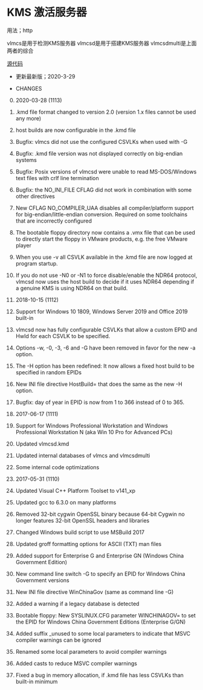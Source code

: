 # KMS 激活服务器

用法；http

vlmcs是用于检测KMS服务器
vlmcsd是用于搭建KMS服务器
vlmcsdmulti是上面两者的综合


[源代码](https://forums.mydigitallife.net/threads/emulated-kms-servers-on-non-windows-platforms.50234/ "源码")

- 更新最新版；2020-3-29

- CHANGES
0. 2020-03-28 (1113)
1. .kmd file format changed to version 2.0 (version 1.x files cannot be used any more)
2. host builds are now configurable in the .kmd file
3. Bugfix: vlmcs did not use the configured CSVLKs when used with -G
4. Bugfix: .kmd file version was not displayed correctly on big-endian systems
5. Bugfix: Posix versions of vlmcsd were unable to read MS-DOS/Windows text files with crlf line termination
6. Bugfix: the NO_INI_FILE CFLAG did not work in combination with some other directives
7. New CFLAG NO_COMPILER_UAA disables all compiler/platform support for big-endian/little-endian conversion. Required on some toolchains that are incorrectly configured
8. The bootable floppy directory now contains a .vmx file that can be used to directly start the floppy in VMware products, e.g. the free VMware player
9. When you use -v all CSVLK available in the .kmd file are now logged at program startup.
10. If you do not use -N0 or -N1 to force disable/enable the NDR64 protocol, vlmcsd now uses the host build to decide if it uses NDR64 depending if a genuine KMS is using NDR64 on that build.

0. 2018-10-15 (1112)
1. Support for Windows 10 1809, Windows Server 2019 and Office 2019 built-in
2. vlmcsd now has fully configurable CSVLKs that allow a custom EPID and HwId for each CSVLK to be specified.
3. Options -w, -0, -3, -6 and -G have been removed in favor for the new -a option.
4. The -H option has been redefined: It now allows a fixed host build to be specified in random EPIDs
5. New INI file directive HostBuild= that does the same as the new -H option.
6. Bugfix: day of year in EPID is now from 1 to 366 instead of 0 to 365.

0. 2017-06-17 (1111)
1. Support for Windows Professional Workstation and Windows Professional Workstation N (aka Win 10 Pro for Advanced PCs)
2.  Updated vlmcsd.kmd
3.  Updated internal databases of vlmcs and vlmcsdmulti
4.  Some internal code optimizations

0. 2017-05-31 (1110)
1. Updated Visual C++ Platform Toolset to v141_xp
2. Updated gcc to 6.3.0 on many platforms
3. Removed 32-bit cygwin OpenSSL binary because 64-bit Cygwin no longer features 32-bit OpenSSL headers and libraries
4. Changed Windows build script to use MSBuild 2017
5. Updated groff formatting options for ASCII (TXT) man files
6. Added support for Enterprise G and Enterprise GN (Windows China Government Edition)
7. New command line switch -G <EPID> to specify an EPID for Windows China Government versions
8. New INI file directive WinChinaGov (same as command line -G)
9. Added a warning if a legacy database is detected
10. Bootable floppy: New SYSLINUX.CFG parameter WINCHINAGOV= to set the EPID for Windows China Government Editions (Enterprise G/GN)
11. Added suffix _unused to some local parameters to indicate that MSVC compiler warnings can be ignored
12. Renamed some local parameters to avoid compiler warnings
13. Added casts to reduce MSVC compiler warnings
14. Fixed a bug in memory allocation, if .kmd file has less CSVLKs than built-in minimum


